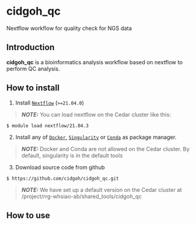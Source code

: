 # cidgoh_qc
Nextflow workflow for quality check for NGS data

## Introduction

**cidgoh_qc** is a bioinformatics analysis workflow based on nextflow to perform QC analysis.

## How to install

1. Install [`Nextflow`](https://www.nextflow.io/docs/latest/getstarted.html#installation) (`>=21.04.0`)

> **_NOTE:_**  You can load nextflow on the Cedar cluster like this: 

``` 
$ module load nextflow/21.04.3 
```


2. Install any of [`Docker`](https://docs.docker.com/engine/installation/), [`Singularity`](https://www.sylabs.io/guides/3.0/user-guide/) or [`Conda`](https://conda.io/miniconda.html) as package manager. 

> **_NOTE:_**  Docker and Conda are not allowed on the Cedar cluster. By default, singularity is in the default tools


3. Download source code from github

``` 
$ https://github.com/cidgoh/cidgoh_qc.git
```

> **_NOTE:_**  We have set up a default version on the Cedar cluster at /project/rrg-whsiao-ab/shared_tools/cidgoh_qc

## How to use


